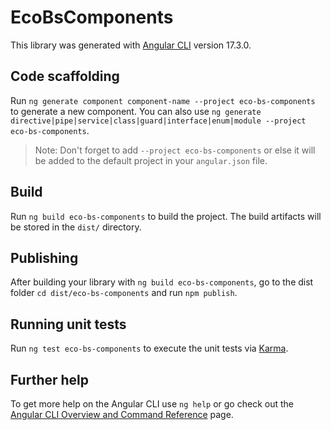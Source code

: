 # EcoBsComponents

This library was generated with [Angular CLI](https://github.com/angular/angular-cli) version 17.3.0.

## Code scaffolding

Run `ng generate component component-name --project eco-bs-components` to generate a new component. You can also use `ng generate directive|pipe|service|class|guard|interface|enum|module --project eco-bs-components`.
> Note: Don't forget to add `--project eco-bs-components` or else it will be added to the default project in your `angular.json` file. 

## Build

Run `ng build eco-bs-components` to build the project. The build artifacts will be stored in the `dist/` directory.

## Publishing

After building your library with `ng build eco-bs-components`, go to the dist folder `cd dist/eco-bs-components` and run `npm publish`.

## Running unit tests

Run `ng test eco-bs-components` to execute the unit tests via [Karma](https://karma-runner.github.io).

## Further help

To get more help on the Angular CLI use `ng help` or go check out the [Angular CLI Overview and Command Reference](https://angular.io/cli) page.
